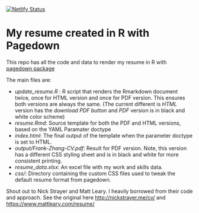 [![Netlify Status](https://api.netlify.com/api/v1/badges/014401b7-dd7c-4924-afd5-4dd1c4d20cf3/deploy-status)](https://app.netlify.com/sites/frankzhang-vitae/deploys)

# My resume created in R with Pagedown

This repo has all the code and data to render my resume in R with [pagedown package](https://pagedown.rbind.io)

The main files are:

- *update_resume.R* : R script that renders the Rmarkdown document twice, once for HTML version and once for PDF version. This ensures both versions are always the same. (The current different is *HTML* version has the *download PDF button* and *PDF* version is in black and white color scheme)
- *resume.Rmd*: Source template for both the PDF and HTML versions, based on the YAML Paramater doctype
- *index.html*: The final output of the template when the parameter doctype is set to HTML.
- *output/Frank-Zhang-CV.pdf*: Result for PDF version. Note, this version has a different CSS styling sheet and is in black and white for more consistent printing.
- *resume_data.xlsx*: An excel file with my work and skills data.
- *css/*: Directory containing the custom CSS files used to tweak the default resume format from pagedown.

Shout out to Nick Strayer and Matt Leary. I heavily borrowed from their code and approach. See the original here http://nickstrayer.me/cv/ and https://www.mattleary.com/resume/
